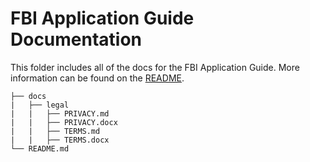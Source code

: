 # FBI Application Guide Documentation

This folder includes all of the docs for the FBI Application Guide. More information can be found on the [README](https://github.com/willtheorangeguy/FBI-Application-Guide#readme).

```text
├── docs
|   ├── legal
|   |   ├── PRIVACY.md
|   |   ├── PRIVACY.docx
|   |   ├── TERMS.md
|   |   ├── TERMS.docx
└── README.md
```
